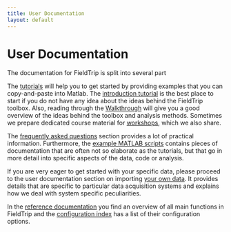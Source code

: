 ```yaml
---
title: User Documentation
layout: default
---
```


# User Documentation

The documentation for FieldTrip is split into several part

The [tutorials](/tutorial) will help you to get started by providing examples that you can copy-and-paste into Matlab. The [introduction tutorial](/tutorial/introduction) is the best place to start if you do not have any idea about the ideas behind the FieldTrip toolbox. Also, reading through the [Walkthrough](/walkthrough) will give you a good overview of the ideas behind the toolbox and analysis methods. Sometimes we prepare dedicated course material for [workshops](/workshop), which we also share.

The [frequently asked questions](/faq) section provides a lot of practical information. Furthermore, the [example MATLAB scripts](/example) contains pieces of documentation that are often not so elaborate as the tutorials, but that go in more detail into specific aspects of the data, code or analysis.

If you are very eager to get started with your specific data, please proceed to the user documentation section on importing [your own data](/reading_data). It provides details that are specific to particular data acquisition systems and explains how we deal with system specific peculiarities.

In the [reference documentation](/reference/) you find an overview of all main functions in FieldTrip and the [configuration index](/reference/configuration) has a list of their configuration options.
